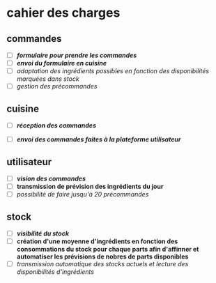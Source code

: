 # cahier des charges

## commandes
* [ ] ***formulaire pour prendre les commandes***
* [ ] ***envoi du formulaire en cuisine***
* [ ] *adaptation des ingrédients possibles en fonction des disponibilités marquées dans stock*
* [ ] *gestion des précommandes*

## cuisine
* [ ] ***réception des commandes***
- [ ] ***envoi des commandes faites à la plateforme utilisateur***

## utilisateur
- [ ] ***vision des commandes***
- [ ] **transmission de prévision des ingrédients du jour**
- [ ] *possibilité de faire jusqu'à 20 précommandes*

## stock
- [ ] ***visibilité du stock***
- [ ] **création d'une moyenne d'ingrédients en fonction des consommations du stock pour chaque parts afin d'affinner et automatiser les prévisions de nobres de parts disponibles**
- [ ] *transmission automatique des stocks actuels et lecture des disponibilités d'ingrédients*